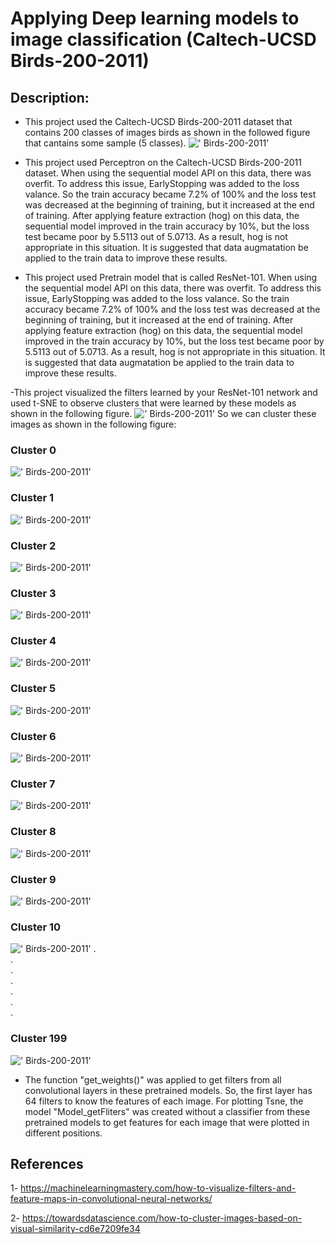 # Applying Deep learning models to image classification (Caltech-UCSD Birds-200-2011)
## Description:
- This project used the Caltech-UCSD Birds-200-2011  dataset that contains 200 classes of images birds as shown in the followed figure that cantains some sample (5 classes).
![' Birds-200-2011'](images_cvS2/Caltech-UCSD.jpg)

- This project used Perceptron on the Caltech-UCSD Birds-200-2011 dataset. When using the sequential model API on this data, there was overfit. To address this issue, EarlyStopping was added to the loss valance. So the train accuracy became 7.2% of 100% and the loss test was decreased at the beginning of training, but it increased at the end of training. After applying feature extraction (hog) on this data, the sequential model improved in the train accuracy by 10%, but the loss test became poor by 5.5113 out of 5.0713. As a result, hog is not appropriate in this situation. It is suggested that data augmatation be applied to the train data to improve these results.
- This project used Pretrain model that is called ResNet-101. When using the sequential model API on this data, there was overfit. To address this issue, EarlyStopping was added to the loss valance. So the train accuracy became 7.2% of 100% and the loss test was decreased at the beginning of training, but it increased at the end of training. After applying feature extraction (hog) on this data, the sequential model improved in the train accuracy by 10%, but the loss test became poor by 5.5113 out of 5.0713. As a result, hog is not appropriate in this situation. It is suggested that data augmatation be applied to the train data to improve these results.

-This project visualized the filters learned by your ResNet-101 network and used t-SNE to observe clusters that were learned by these models as shown in the following figure.
![' Birds-200-2011'](images_cvS2/tesne.png)
So we can cluster these images as shown in 
the following figure:<br/>
### Cluster 0
![' Birds-200-2011'](images_cvS2/Cluster0.png)
### Cluster 1
![' Birds-200-2011'](images_cvS2/Cluster1.png)
### Cluster 2
![' Birds-200-2011'](images_cvS2/Cluster2.png)
### Cluster 3
![' Birds-200-2011'](images_cvS2/Cluster3.png)
### Cluster 4
![' Birds-200-2011'](images_cvS2/Cluster3.png)
### Cluster 5
![' Birds-200-2011'](images_cvS2/Cluster5.png)
### Cluster 6
![' Birds-200-2011'](images_cvS2/Cluster6.png)
### Cluster 7
![' Birds-200-2011'](images_cvS2/Cluster7.png)
### Cluster 8
![' Birds-200-2011'](images_cvS2/Cluster8.png)
### Cluster 9
![' Birds-200-2011'](images_cvS2/Cluster9.png)
### Cluster 10
![' Birds-200-2011'](images_cvS2/Cluster10.png)
.<br/>.<br/>.<br/>.<br/>.<br/>.<br/>.
### Cluster 199
![' Birds-200-2011'](images_cvS2/Cluster199.png)

- The function "get_weights()" was applied to get filters from all convolutional layers in these pretrained models. So, the first layer has 64 filters to know the features of each image. For plotting Tsne, the model "Model_getFliters" was created without a classifier from these pretrained models to get features for each image that were plotted in different positions.
## References
1- https://machinelearningmastery.com/how-to-visualize-filters-and-feature-maps-in-convolutional-neural-networks/

2- https://towardsdatascience.com/how-to-cluster-images-based-on-visual-similarity-cd6e7209fe34


